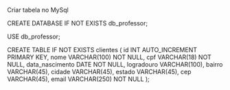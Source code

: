 Criar tabela no MySql

CREATE DATABASE IF NOT EXISTS db_professor;

USE db_professor;

CREATE TABLE IF NOT EXISTS clientes (
  id INT AUTO_INCREMENT PRIMARY KEY,
  nome VARCHAR(100) NOT NULL,
  cpf VARCHAR(18) NOT NULL,
  data_nascimento DATE NOT NULL,
  logradouro VARCHAR(100),
  bairro VARCHAR(45),
  cidade VARCHAR(45),
  estado VARCHAR(45),
  cep VARCHAR(45),
  email VARCHAR(250) NOT NULL
);
